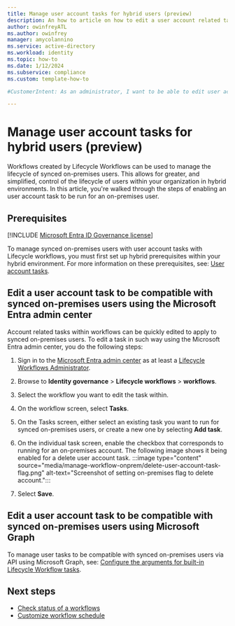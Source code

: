 ```yaml
---
title: Manage user account tasks for hybrid users (preview)
description: An how to article on how to edit a user account related task to run for hybrid users with lifecycle workflows.
author: owinfreyATL
ms.author: owinfrey
manager: amycolannino
ms.service: active-directory
ms.workload: identity
ms.topic: how-to 
ms.date: 1/12/2024
ms.subservice: compliance
ms.custom: template-how-to 

#CustomerIntent: As an administrator, I want to be able to edit user account tasks in workflows so that they will run for synced on-prem users.

---
```


# Manage user account tasks for hybrid users (preview)

Workflows created by Lifecycle Workflows can be used to manage the lifecycle of synced on-premises users. This allows for greater, and simplified, control of the lifecycle of users within your organization in hybrid environments. In this article, you're walked through the steps of enabling an user account task to be run for an on-premises user.

## Prerequisites

[!INCLUDE [Microsoft Entra ID Governance license](~/includes/entra-entra-governance-license.md)]

To manage synced on-premises users with user account tasks with Lifecycle workflows, you must first set up hybrid prerequisites within your hybrid environment. For more information on these prerequisites, see:  [User account tasks](lifecycle-workflow-hybrid.md#user-account-tasks).

## Edit a user account task to be compatible with synced on-premises users using the Microsoft Entra admin center

Account related tasks within workflows can be quickly edited to apply to synced on-premises users. To edit a task in such way using the Microsoft Entra admin center, you do the following steps:

1. Sign in to the [Microsoft Entra admin center](https://entra.microsoft.com) as at least a [Lifecycle Workflows Administrator](~/identity/role-based-access-control/permissions-reference.md#lifecycle-workflows-administrator).

1. Browse to **Identity governance** > **Lifecycle workflows** > **workflows**.

1. Select the workflow you want to edit the task within.

1. On the workflow screen, select **Tasks**.

1. On the Tasks screen, either select an existing task you want to run for synced on-premises users, or create a new one by selecting **Add task**.

1. On the individual task screen, enable the checkbox that corresponds to running for an on-premises account. The following image shows it being enabled for a delete user account task.
    :::image type="content" source="media/manage-workflow-onprem/delete-user-account-task-flag.png" alt-text="Screenshot of setting on-premises flag to delete account.":::
1. Select **Save**.

## Edit a user account task to be compatible with synced on-premises users using Microsoft Graph

To manage user tasks to be compatible with synced on-premises users via API using Microsoft Graph, see: [Configure the arguments for built-in Lifecycle Workflow tasks](/graph/identitygovernance-lifecycleworkflows-task-arguments).

## Next steps

- [Check status of a workflows](check-status-workflow.md)
- [Customize workflow schedule](customize-workflow-schedule.md)

